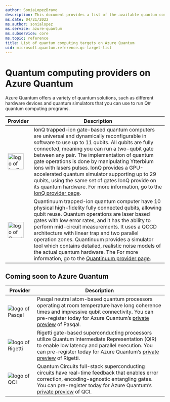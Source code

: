 ```yaml
---
author: SoniaLopezBravo
description: This document provides a list of the available quantum computing providers on Azure Quantum.
ms.date: 04/21/2022
ms.author: sonialopez
ms.service: azure-quantum
ms.subservice: core
ms.topic: reference
title: List of quantum computing targets on Azure Quantum
uid: microsoft.quantum.reference.qc-target-list
---
```


# Quantum computing providers on Azure Quantum

Azure Quantum offers a variety of quantum solutions, such as different hardware devices and quantum simulators that you can use to run Q# quantum computing programs.

| Provider | Description |
|---|---|
|<img src="~/media/logo-ionq.png" alt="logo of IonQ" title="logo of IonQ" width="50" height="50"/>|IonQ trapped-ion gate-based quantum computers are universal and dynamically reconfigurable in software to use up to 11 qubits. All qubits are fully connected, meaning you can run a two-qubit gate between any pair. The implementation of quantum gate operations is done by manipulating Ytterbium ions with lasers pulses. IonQ provides a GPU-accelerated quantum simulator supporting up to 29 qubits, using the same set of gates IonQ provide on its quantum hardware. For more information, go to the [IonQ provider page](xref:microsoft.quantum.providers.ionq#quantum-simulator).|
|<img src="~/media/logo-quantinuum.png" alt="logo of Quantinuum" title="logo of Quantinuum" width="50" height="50"/>| Quantinuum trapped-ion quantum computer have 10 physical high-fidelity fully connected qubits, allowing qubit reuse. Quantum operations are laser based gates with low error rates, and it has the ability to perform mid-circuit measurements. It uses a QCCD architecture with linear trap and two parallel operation zones. Quantinuum provides a simulator tool which contains detailed, realistic noise models of the actual quantum hardware. The For more information, go to the [Quantinuum provider page](xref:microsoft.quantum.providers.quantinuum#api-validator). |



## Coming soon to Azure Quantum

| Provider | Description  |
|---|---|
|![logo of Pasqal](~/media/logo-pasqal.png) |Pasqal neutral atom-based quantum processors operating at room temperature have long coherence times and impressive qubit connectivity. You can pre-register today for Azure Quantum’s [private preview](https://customervoice.microsoft.com/Pages/ResponsePage.aspx?id=v4j5cvGGr0GRqy180BHbRxm1OO5DJVRBs-fh9Rmd-nRURVRKVUJDM05WV1hDRlU2OFFZUlhUN1Q4SCQlQCN0PWcu) of Pasqal.|
|![logo of Rigetti](~/media/logo-rigetti.png) | Rigetti gate-based superconducting processors utilize Quantum Intermediate Representation (QIR) to enable low latency and parallel execution. You can pre-register today for Azure Quantum’s [private preview](https://customervoice.microsoft.com/Pages/ResponsePage.aspx?id=v4j5cvGGr0GRqy180BHbRxm1OO5DJVRBs-fh9Rmd-nRURVRKVUJDM05WV1hDRlU2OFFZUlhUN1Q4SCQlQCN0PWcu) of Rigetti.|
|![logo of QCI](~/media/logo-qci.png) | Quantum Circuits full-stack superconducting circuits have real-time feedback that enables error correction, encoding-agnostic entangling gates. You can pre-register today for Azure Quantum’s [private preview](https://customervoice.microsoft.com/Pages/ResponsePage.aspx?id=v4j5cvGGr0GRqy180BHbRxm1OO5DJVRBs-fh9Rmd-nRURVRKVUJDM05WV1hDRlU2OFFZUlhUN1Q4SCQlQCN0PWcu) of QCI. |


